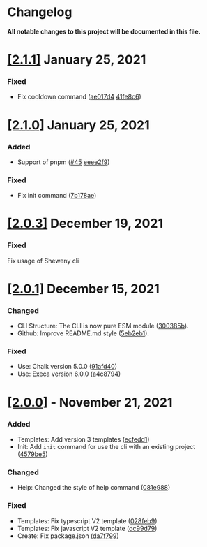 # Changelog

**All notable changes to this project will be documented in this file.**

# [[2.1.1]](https://github.com/Sheweny/cli/compare/2.1.0...2.1.1) January 25, 2021

### Fixed

- Fix cooldown command ([ae017d4](https://github.com/Sheweny/cli/commit/ae017d4970a00d0e1dd47d0bcdcf7037c5a89d5e) [41fe8c6](https://github.com/Sheweny/cli/commit/41fe8c624447a552aae80279da452acc181f80e0))

# [[2.1.0]](https://github.com/Sheweny/cli/compare/2.0.3...2.1.0) January 25, 2021

### Added

- Support of pnpm ([#45](https://github.com/Sheweny/cli/issues/45) [eeee2f9](https://github.com/Sheweny/cli/commit/eeee2f927cbb15a272df5c05b741b9495824d5e3))

### Fixed

- Fix init command ([7b178ae](https://github.com/Sheweny/cli/commit/7b178ae536c7d1cae0964da9e0f33c9b79322bd6))

# [[2.0.3]](https://github.com/Sheweny/cli/compare/2.0.1...2.0.3) December 19, 2021

### Fixed

Fix usage of Sheweny cli

# [[2.0.1]](https://github.com/Sheweny/cli/compare/2.0.0...2.0.1) December 15, 2021

### Changed

- CLI Structure: The CLI is now pure ESM module ([300385b](https://github.com/Sheweny/cli/commit/300385b66441735cd30d0cc6c7e68a132feb2ccd)).
- Github: Improve README.md style ([5eb2eb1](https://github.com/Sheweny/cli/commit/5eb2eb1b57c8c2b40e1824c3ada20b771dc63c7e)).

### Fixed

- Use: Chalk version 5.0.0 ([91afd40](https://github.com/Sheweny/cli/commit/91afd40dd7a8ed237681abfad38893357cd332c4))
- Use: Execa version 6.0.0 ([a4c8794](https://github.com/Sheweny/cli/commit/a4c87940d2ac3985e7bf3b1900f5081f5a6a4069))

# [[2.0.0]](https://github.com/Sheweny/cli/compare/2.1.0...3.0.0) - November 21, 2021

### Added

- Templates: Add version 3 templates ([ecfedd1](https://github.com/Sheweny/cli/commit/ecfedd193c334e3718467def10fc6f679c6b935b))
- Init: Add `init` command for use the cli with an existing project ([4579be5](https://github.com/Sheweny/cli/commit/4579be59ef16ab68a53175e7286e7ee38fb53624))

### Changed

- Help: Changed the style of help command ([081e988](https://github.com/Sheweny/cli/commit/081e988de1e02b196e73c1ec3cef2e568b4a9e45))

### Fixed

- Templates: Fix typescript V2 template ([028feb9](https://github.com/Sheweny/cli/commit/028feb9bb536966c577a3454d7b4ac8b50312d95))
- Templates: Fix javascript V2 template ([dc99d79](https://github.com/Sheweny/cli/commit/dc99d794fd0cdd7e1624e15026d6f3b7f0410d60))
- Create: Fix package.json ([da7f799](https://github.com/Sheweny/cli/commit/da7f799fa05ada1634e94f96f8e560358250f137))
